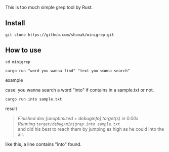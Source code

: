 This is too much simple grep tool by Rust.
## Install
```
git clone https://github.com/shunak/minigrep.git
```
## How to use
```
cd minigrep
```
```
cargo run "word you wanna find" "text you wanna search"
```
example

case: you wanna search a word "into" if contains in a sample.txt or not.
```
cargo run into sample.txt
```
result
> _Finished dev [unoptimized + debuginfo] target(s) in 0.00s_<br>
> _Running `target/debug/minigrep into sample.txt`_<br>
> and did his best to reach them by jumping as high as he could into the air.

like this, a line contains "into" found.
